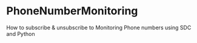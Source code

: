 # PhoneNumberMonitoring
How to subscribe &amp; unsubscribe to Monitoring Phone numbers using SDC and Python
